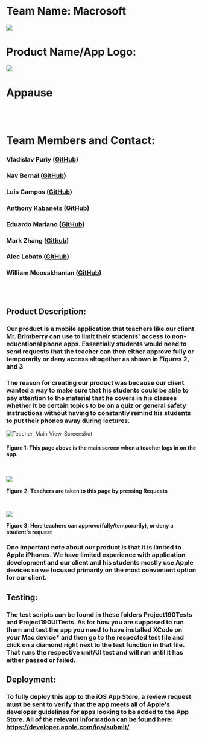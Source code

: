 <h1>Team Name: Macrosoft</h1>
<img src="https://user-images.githubusercontent.com/87919073/236097641-3e5b72d5-cb1d-44f8-9990-a4bb13adb0ca.png">
<h1>Product Name/App Logo:</h1>
<img src="https://github.com/BaconToasts/Project190/assets/87919073/62083661-1132-451f-b920-fc6326310606">
<h1>Appause</h1><br/><br/>
 
<h1>Team Members and Contact:</h1> 
<h3>Vladislav Puriy (<a href="https://github.com/BaconToasts">GitHub</a>)</</h3>
<h3>Nav Bernal (<a href="https://github.com/NavBernal">GitHub</a>)</h3>
<h3>Luis Campos (<a href="https://github.com/lukelobo">GitHub</a>)</h3>
<h3>Anthony Kabanets (<a href="https://github.com/TheWizland">GitHub</a>)</h3>
<h3>Eduardo Mariano  (<a href="https://github.com/Ranger-72">GitHub</a>)</</h3>
<h3>Mark Zhang (<a href="https://github.com/AbyssalMager">Github</a>)</h3>
<h3>Alec Lobato (<a href="https://github.com/Wamuu-21">GitHub</a>)</h3>
<h3>William Moosakhanian (<a href="https://github.com/WillMoose23">GitHub</a>)</h3><br/><br/>

<h2>Product Description:</h2>
<h3>Our product is a mobile application that teachers like our client Mr. Brimberry can use to limit their students' access to non-educational phone apps. Essentially students would need to send requests that the teacher can then either approve fully or temporarily or deny access altogether as shown in Figures 2, and 3</h3>
<h3>The reason for creating our product was because our client wanted a way to make sure that his students could be able to pay attention to the material that he covers in his classes whether it be certain topics to be on a quiz or general safety instructions without having to constantly remind his students to put their phones away during lectures.</h3>

![Teacher_Main_View_Screenshot](https://user-images.githubusercontent.com/87919073/236105666-f2384393-e80f-41dc-8d42-5e3aae44b1a3.png)
<h4>Figure 1: This page above is the main screen when a teacher logs in on the app.</h4><br/>

<img src="https://github.com/BaconToasts/Project190/assets/87919073/ef4d0280-e720-49ab-8882-f850883b454b"><br/>
<p><strong>Figure 2: Teachers are taken to this page by pressing Requests</strong></p> <br/>

<img src="https://github.com/BaconToasts/Project190/assets/87919073/eaa97fcc-4d3f-464e-b79d-af4878a2484c" align="center"><br/>
<p><strong>Figure 3: Here teachers can approve(fully/temporarily), or deny a student's request</strong></p>

<h3>One important note about our product is that it is limited to Apple iPhones. We have limited experience with application development and our client and his students mostly use Apple devices so we focused primarily on the most convenient option for our client.</h3>
<h2>Testing:</h2>
<h3>The test scripts can be found in these folders Project190Tests and Project190UITests. As for how you are supposed to run them and test the app you need to have installed XCode on your Mac device* and then go to the respected test file and click on a diamond right next to the test function in that file. That runs the respective unit/UI test and will run until it has either passed or failed. </h3>

<h2>Deployment:</h2>
<h3> To fully deploy this app to the iOS App Store, a review request must be sent to verify that the app meets all of Apple's developer guidelines for apps looking to be added to the App Store. All of the relevant information can be found here: <a href="https://developer.apple.com/ios/submit/">https://developer.apple.com/ios/submit/</a> </h3>
